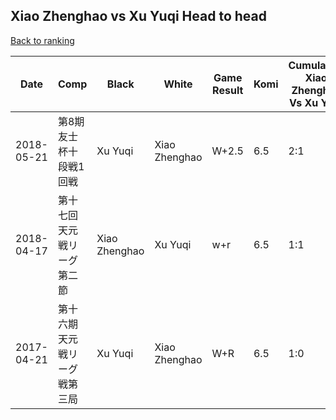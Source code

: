 ## Xiao Zhenghao vs Xu Yuqi Head to head

[Back to ranking](../../index.md)




| **Date** | **Comp** | **Black** | **White** | **Game Result** | **Komi** | **Cumulative Xiao Zhenghao Vs Xu Yuqi** | **Xiao Zhenghao Streak** | **Xu Yuqi Streak** | 
| --- | --- | --- | --- | --- | --- | --- | --- | --- |
| 2018-05-21 | 第8期友士杯十段戦1回戦 | Xu Yuqi | Xiao Zhenghao | W+2.5 | 6.5 | 2:1 | 1 | 0 | 
| 2018-04-17 | 第十七回天元戦リーグ第二節 | Xiao Zhenghao | Xu Yuqi | w+r | 6.5 | 1:1 | 0 | 1 | 
| 2017-04-21 | 第十六期天元戦リーグ戦第三局 | Xu Yuqi | Xiao Zhenghao | W+R | 6.5 | 1:0 | 1 | 0 |




